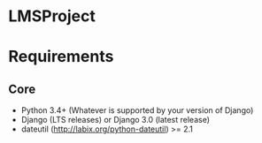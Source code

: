 # LMSProject

Requirements
============

Core
----

* Python 3.4+ (Whatever is supported by your version of Django)
* Django (LTS releases) or Django 3.0 (latest release)
* dateutil (http://labix.org/python-dateutil) >= 2.1

